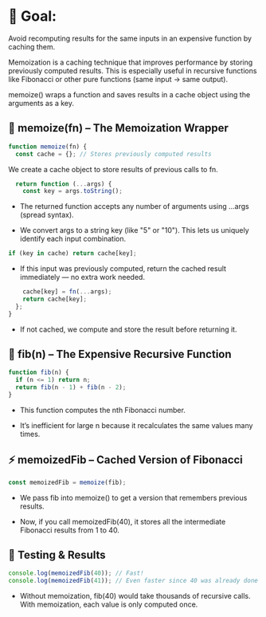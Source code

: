 # 📌 Goal:

Avoid recomputing results for the same inputs in an expensive function by caching them.

Memoization is a caching technique that improves performance by storing previously computed results.
This is especially useful in recursive functions like Fibonacci or other pure functions (same input → same output).

memoize() wraps a function and saves results in a cache object using the arguments as a key.

## 🔁 memoize(fn) – The Memoization Wrapper

```js
function memoize(fn) {
  const cache = {}; // Stores previously computed results
```

We create a cache object to store results of previous calls to fn.

```js
  return function (...args) {
    const key = args.toString();
```

- The returned function accepts any number of arguments using ...args (spread syntax).

- We convert args to a string key (like "5" or "10"). This lets us uniquely identify each input combination.

```js
if (key in cache) return cache[key];
```

- If this input was previously computed, return the cached result immediately — no extra work needed.

```js
    cache[key] = fn(...args);
    return cache[key];
  };
}
```

- If not cached, we compute and store the result before returning it.

## 🧠 fib(n) – The Expensive Recursive Function

```js
function fib(n) {
  if (n <= 1) return n;
  return fib(n - 1) + fib(n - 2);
}
```

- This function computes the nth Fibonacci number.

- It’s inefficient for large n because it recalculates the same values many times.

## ⚡ memoizedFib – Cached Version of Fibonacci

```js
const memoizedFib = memoize(fib);
```

- We pass fib into memoize() to get a version that remembers previous results.

- Now, if you call memoizedFib(40), it stores all the intermediate Fibonacci results from 1 to 40.

## 🧪 Testing & Results

```js
console.log(memoizedFib(40)); // Fast!
console.log(memoizedFib(41)); // Even faster since 40 was already done
```

- Without memoization, fib(40) would take thousands of recursive calls. With memoization, each value is only computed once.
